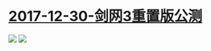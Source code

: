 # [2017-12-30-剑网3重置版公测](http://live.bilibili.com/pages/1703/bls-2017-h5.html#/index)
![](https://bilicover2017.github.io/Android/2017-12-30-剑网3重置版公测.jpg)
![](https://bilicover2017.github.io/iOS/2017-12-30.jpg)
